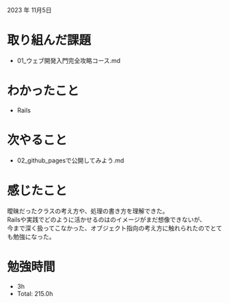 2023 年 11月5日

# 取り組んだ課題
- 01_ウェブ開発入門完全攻略コース.md

# わかったこと
- Rails

# 次やること
- 02_github_pagesで公開してみよう.md

# 感じたこと
曖昧だったクラスの考え方や、処理の書き方を理解できた。<br>
Railsや実践でどのように活かせるのはのイメージがまだ想像できないが、<br>
今まで深く扱ってこなかった、オブジェクト指向の考え方に触れられたのでとても勉強になった。<br>

# 勉強時間
-  3h
- Total: 215.0h
